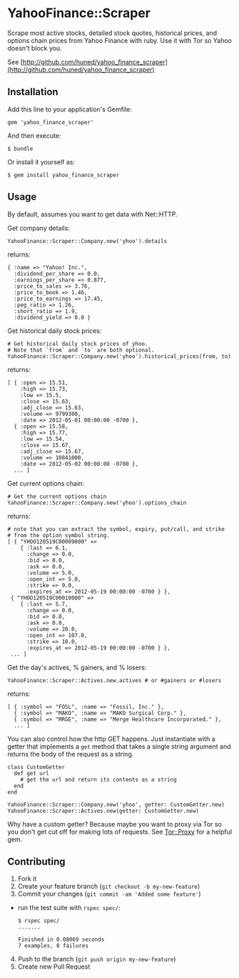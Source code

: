 # YahooFinance::Scraper

Scrape most active stocks, detailed stock quotes, historical prices, and
options chain prices from Yahoo Finance with ruby. Use it with Tor so Yahoo
doesn't block you.

See [http://github.com/huned/yahoo_finance_scraper](http://github.com/huned/yahoo_finance_scraper)

## Installation

Add this line to your application's Gemfile:

    gem 'yahoo_finance_scraper'

And then execute:

    $ bundle

Or install it yourself as:

    $ gem install yahoo_finance_scraper

## Usage

By default, assumes you want to get data with Net::HTTP.

Get company details:

    YahooFinance::Scraper::Company.new('yhoo').details

returns:

    { :name => "Yahoo! Inc.",
      :dividend_per_share => 0.0,
      :earnings_per_share => 0.877,
      :price_to_sales => 3.76,
      :price_to_book => 1.46,
      :price_to_earnings => 17.45,
      :peg_ratio => 1.26,
      :short_ratio => 1.9,
      :dividend_yield => 0.0 }

Get historical daily stock prices:

    # Get historical daily stock prices of yhoo.
    # Note that `from` and `to` are both optional.
    YahooFinance::Scraper::Company.new('yhoo').historical_prices(from, to)

returns:

    [ { :open => 15.51,
        :high => 15.73,
        :low => 15.5,
        :close => 15.63,
        :adj_close => 15.63,
        :volume => 9799300,
        :date => 2012-05-01 00:00:00 -0700 },
      { :open => 15.58,
        :high => 15.77,
        :low => 15.54,
        :close => 15.67,
        :adj_close => 15.67,
        :volume => 10841000,
        :date => 2012-05-02 00:00:00 -0700 },
      ... ]

Get current options chain:

    # Get the current options chain
    YahooFinance::Scraper::Company.new('yhoo').options_chain

returns:

    # note that you can extract the symbol, expiry, put/call, and strike
    # from the option symbol string.
    [ { "YHOO120519C00009000" =>
        { :last => 6.1,
          :change => 0.0,
          :bid => 0.0,
          :ask => 0.0,
          :volume => 5.0,
          :open_int => 5.0,
          :strike => 9.0,
          :expires_at => 2012-05-19 00:00:00 -0700 } },
     { "YHOO120519C00010000" =>
        { :last => 5.7,
          :change => 0.0,
          :bid => 0.0,
          :ask => 0.0,
          :volume => 20.0,
          :open_int => 107.0,
          :strike => 10.0,
          :expires_at => 2012-05-19 00:00:00 -0700 } },
     ... ]

Get the day's actives, % gainers, and % losers:

    YahooFinance::Scraper::Actives.new.actives # or #gainers or #losers

returns:

    [ { :symbol => "FOSL", :name => "Fossil, Inc." },
      { :symbol => "MAKO", :name => "MAKO Surgical Corp." },
      { :symbol => "MRGE", :name => "Merge Healthcare Incorporated." },
      ... ]

You can also control how the http GET happens. Just instantiate with a
getter that implements a `get` method that takes a single string argument
and returns the body of the request as a string.

    class CustomGetter
      def get url
        # get the url and return its contents as a string
      end
    end

    YahooFinance::Scraper::Company.new('yhoo', getter: CustomGetter.new)
    YahooFinance::Scraper::Actives.new(getter: CustomGetter.new)

Why have a custom getter? Because maybe you want to proxy via Tor so you
don't get cut off for making lots of requests. See
[Tor::Proxy](http://github.com/huned/tor_proxy) for a helpful gem.

## Contributing

1. Fork it
2. Create your feature branch (`git checkout -b my-new-feature`)
3. Commit your changes (`git commit -am 'Added some feature'`)
  * run the test suite with `rspec spec/`:
      ```
      $ rspec spec/
      .......

      Finished in 0.08069 seconds
      7 examples, 0 failures
      ```
4. Push to the branch (`git push origin my-new-feature`)
5. Create new Pull Request
